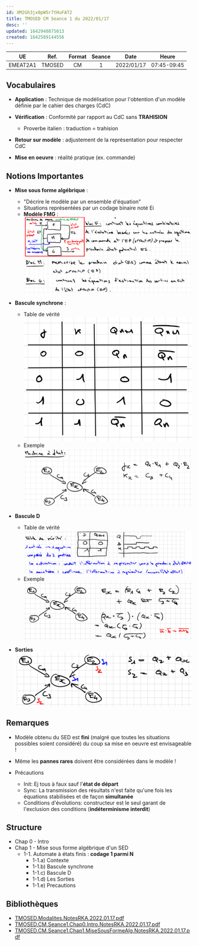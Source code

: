 ```yaml
---
id: XM2Gh3jx0pW5r7tHuFAT2
title: TMOSED CM Seance 1 du 2022/01/17
desc: ''
updated: 1642940875013
created: 1642589144556
---
```


| UE | Ref. | Format | Seance | Date | Heure |
|:---:|:---:|:---:|:---:|:---:|:---:|
| EMEAT2A1 | TMOSED | CM | 1 | 2022/01/17 | 07:45-09:45 |

## Vocabulaires

- **Application** : Technique de modélisation pour l'obtention d'un modèle définie par le cahier des charges (CdC)

- **Vérification** : Conformité par rapport au CdC sans **TRAHISION**
    - Proverbe italien : traduction = trahision

- **Retour sur modèle** : adjustement de la représentation pour respecter CdC

- **Mise en oeuvre** : réalité pratique (ex. commande)

## Notions Importantes

- **Mise sous forme algébrique** :
    - "Décrire le modèle par un ensemble d'équation"
    - Situations représentées par un codage binaire noté Ei
    - **Modèle FMG** :
    ![](/assets/images/TMOSED.CM.Seance1.ModeleFMG-1.png)
    ![](/assets/images/TMOSED.CM.Seance1.ModeleFNG-2.png)
    
- **Bascule synchrone** :
    - Table de vérité
    ![](/assets/images/TMOSED.CM.Seance1.BasculeSynchrone-TableVerite.png)
    - Exemple
    ![](/assets/images/TMOSED.CM.Seance1.BasculeSynchrone-Exemple.png)

- **Bascule D**
    - Table de vérité
    ![](/assets/images/TMOSED.CM.Seance1.BasculeD-TableVerite.png)
    - Exemple
    ![](/assets/images/TMOSED.CM.Seance1.BasculeD-Exemple.png)

- **Sorties**
![](/assets/images/TMOSED.CM.Seance1.Sorties.png)

## Remarques

- Modèle obtenu du SED est **fini** (malgré que toutes les situations possibles soient considéré) du coup sa mise en oeuvre est envisageable !

- Même les **pannes rares** doivent être considérées dans le modèle !

- Précautions
    - Init: Ej tous à faux sauf l'**état de départ**
    - Sync: La transmission des résultats n'est faite qu'une fois les équations stabilisées et de façon **simultanée**
    - Conditions d'évolutions: constructeur est le seul garant de l'exclusion des conditions (**indéterminisme interdit**)

## Structure

- Chap 0 - Intro
- Chap 1 - Mise sous forme algébrique d'un SED
    - 1-1. Automate à états finis : **codage 1 parmi N**
        - 1-1.a) Contexte
        - 1-1.b) Bascule synchrone
        - 1-1.c) Bascule D
        - 1-1.d) Les Sorties
        - 1-1.e) Precautions

## Bibliothèques

- [TMOSED.Modalites.NotesRKA.2022.01.17.pdf](https://www.dropbox.com/s/b5u7uekl9kyv4du/TMOSED.Modalites.NotesRKA.2022.01.17.pdf?dl=0)
- [TMOSED.CM.Seance1.Chap0.Intro.NotesRKA.2022.01.17.pdf](https://www.dropbox.com/preview/UT3.RODECO.2021.2022.S8.Shared/EMEAT2A1..TMOSED-TechniquesMiseOeuvreSystemesEvenementsDiscrets/TMOSED.CM/TMOSED.CM.Seance1.Chap0.Intro.NotesRKA.2022.01.17.pdf?context=browse&role=personal)
- [TMOSED.CM.Seance1.Chap1.MiseSousFormeAlg.NotesRKA.2022.01.17.pdf](https://www.dropbox.com/preview/UT3.RODECO.2021.2022.S8.Shared/EMEAT2A1..TMOSED-TechniquesMiseOeuvreSystemesEvenementsDiscrets/TMOSED.CM/TMOSED.CM.Seance1.Chap1.MiseSousFormeAlg.NotesRKA.2022.01.17.pdf?context=browse&role=personal)
